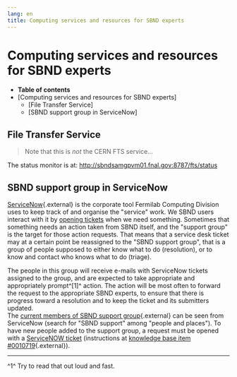 ```yaml
---
lang: en
title: Computing services and resources for SBND experts
---
```




Computing services and resources for SBND experts
======================================================================================================================

-   **Table of contents**
-   [Computing services and resources for SBND
    experts]
    -   [File Transfer Service]
    -   [SBND support group in
        ServiceNow]



File Transfer Service
--------------------------------------------------------------

> Note that this is *not* the CERN FTS service\...

The status monitor is at:
<http://sbndsamgpvm01.fnal.gov:8787/fts/status>



SBND support group in ServiceNow
------------------------------------------------------------------------------------

[ServiceNow](https://fermi.service-now.com){.external} is the corporate
tool Fermilab Computing Division uses to keep track of and organise the
\"service\" work. We SBND users interact with it by [opening
tickets](Computing_resources.html#Opening-a-ticket-in-Fermilab-Service-Desk)
when we need something. Sometimes that something needs an action taken
from SBND itself, and the \"support group\" is the target for those
action requests. That means that a service desk ticket may at a certain
point be reassigned to the \"SBND support group\", that is a group of
people supposed to either know what to do (resolution), or to know and
contact who knows what to do (triage).

The people in this group will receive e-mails with ServiceNow tickets
assigned to the group, and are expected to take appropriate and
appropriately prompt^[1]^ action. The action will be most often to
forward the request to the appropriate SBND experts, to ensure that
there is progress toward a resolution and to keep the ticket and its
submitters updated.\
The [current members of SBND support
group](https://fermi.service-now.com/nav_to.do?uri=%2Fsys_user_group.do%3Fsys_id%3Dfe75d721db50db44a21c7c031f961956){.external}
can be seen from ServiceNow (search for \"SBND support\" among \"people
and places\"). To have new people added to the support group, a request
must be opened with a [ServiceNOW
ticket](Computing_resources.html#Opening-a-ticket-in-Fermilab-Service-Desk)
(instructions at [knowledge base item
\#0010719](https://fermi.service-now.com/kb_view_customer.do?sysparm_article=KB0010719){.external}).

------------------------------------------------------------------------

^1^ Try to read that out loud and fast.
